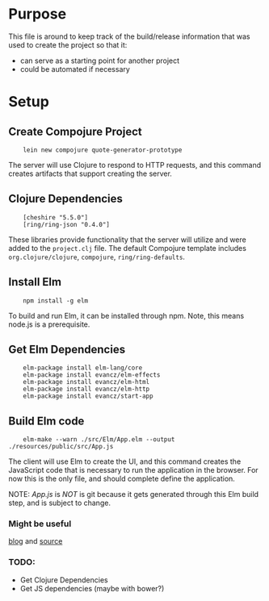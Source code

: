 # Purpose

This file is around to keep track of the build/release information that was used to create the project so that it:

* can serve as a starting point for another project
* could be automated if necessary

# Setup
## Create Compojure Project

        lein new compojure quote-generator-prototype

The server will use Clojure to respond to HTTP requests, and this command creates artifacts that support creating the server.

## Clojure Dependencies

        [cheshire "5.5.0"]
        [ring/ring-json "0.4.0"]

These libraries provide functionality that the server will utilize and were added to the `project.clj` file. The default Compojure template includes `org.clojure/clojure`, `compojure`, `ring/ring-defaults`.

## Install Elm

        npm install -g elm

To build and run Elm, it can be installed through npm. Note, this means node.js is a prerequisite.

## Get Elm Dependencies
        elm-package install elm-lang/core
        elm-package install evancz/elm-effects
        elm-package install evancz/elm-html
        elm-package install evancz/elm-http
        elm-package install evancz/start-app

## Build Elm code

        elm-make --warn ./src/Elm/App.elm --output ./resources/public/src/App.js

The client will use Elm to create the UI, and this command creates the JavaScript code that is necessary to run the application in the browser. For now this is the only file, and should complete define the application.

NOTE: *App.js* is *NOT* is git because it gets generated through this Elm build step, and is subject to change.

### Might be useful
[blog](http://www.gizra.com/content/thinking-choosing-elm/) and [source](https://github.com/Gizra/elm-hedley)

### TODO:
* Get Clojure Dependencies
* Get JS dependencies (maybe with bower?)
